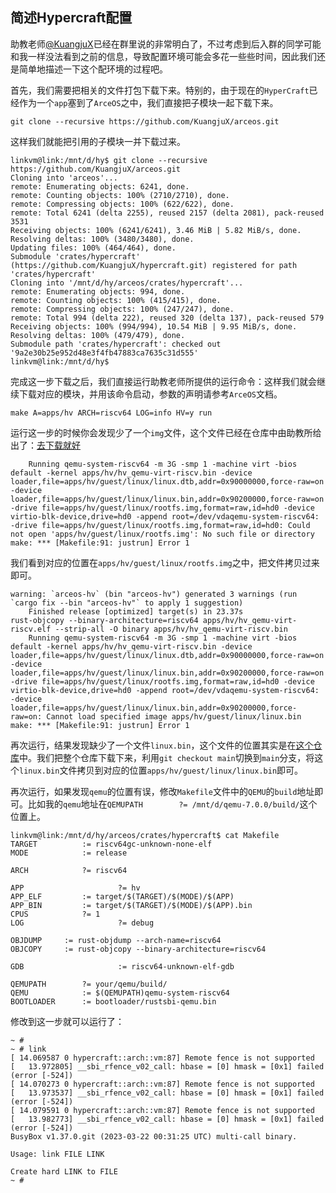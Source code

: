 ## 简述Hypercraft配置
助教老师[@KuangjuX](https://github.com/KuangjuX)已经在群里说的非常明白了，不过考虑到后入群的同学可能和我一样没法看到之前的信息，导致配置环境可能会多花一些些时间，因此我们还是简单地描述一下这个配环境的过程吧。

首先，我们需要把相关的文件打包下载下来。特别的，由于现在的`HyperCraft`已经作为一个`app`塞到了`ArceOS`之中，我们直接把子模块一起下载下来。
```
git clone --recursive https://github.com/KuangjuX/arceos.git
```
这样我们就能把引用的子模块一并下载过来。
```shell
linkvm@link:/mnt/d/hy$ git clone --recursive https://github.com/KuangjuX/arceos.git
Cloning into 'arceos'...
remote: Enumerating objects: 6241, done.
remote: Counting objects: 100% (2710/2710), done.
remote: Compressing objects: 100% (622/622), done.
remote: Total 6241 (delta 2255), reused 2157 (delta 2081), pack-reused 3531
Receiving objects: 100% (6241/6241), 3.46 MiB | 5.82 MiB/s, done.
Resolving deltas: 100% (3480/3480), done.
Updating files: 100% (464/464), done.
Submodule 'crates/hypercraft' (https://github.com/KuangjuX/hypercraft.git) registered for path 'crates/hypercraft'
Cloning into '/mnt/d/hy/arceos/crates/hypercraft'...
remote: Enumerating objects: 994, done.
remote: Counting objects: 100% (415/415), done.
remote: Compressing objects: 100% (247/247), done.
remote: Total 994 (delta 222), reused 320 (delta 137), pack-reused 579
Receiving objects: 100% (994/994), 10.54 MiB | 9.95 MiB/s, done.
Resolving deltas: 100% (479/479), done.
Submodule path 'crates/hypercraft': checked out '9a2e30b25e952d48e3f4fb47883ca7635c31d555'
linkvm@link:/mnt/d/hy$
```
完成这一步下载之后，我们直接运行助教老师所提供的运行命令：这样我们就会继续下载对应的模块，并用该命令启动，参数的声明请参考`ArceOS`文档。
```shell
make A=apps/hv ARCH=riscv64 LOG=info HV=y run
```
运行这一步的时候你会发现少了一个`img`文件，这个文件已经在仓库中由助教所给出了：[去下载就好](https://pan.baidu.com/s/1WlBcw24raULlj5GPA5Qshw?pwd=jkkz)
```
    Running qemu-system-riscv64 -m 3G -smp 1 -machine virt -bios default -kernel apps/hv/hv_qemu-virt-riscv.bin -device loader,file=apps/hv/guest/linux/linux.dtb,addr=0x90000000,force-raw=on -device loader,file=apps/hv/guest/linux/linux.bin,addr=0x90200000,force-raw=on -drive file=apps/hv/guest/linux/rootfs.img,format=raw,id=hd0 -device virtio-blk-device,drive=hd0 -append root=/dev/vdaqemu-system-riscv64: -drive file=apps/hv/guest/linux/rootfs.img,format=raw,id=hd0: Could not open 'apps/hv/guest/linux/rootfs.img': No such file or directory
make: *** [Makefile:91: justrun] Error 1
```
我们看到对应的位置在`apps/hv/guest/linux/rootfs.img`之中，把文件拷贝过来即可。
```shell
warning: `arceos-hv` (bin "arceos-hv") generated 3 warnings (run `cargo fix --bin "arceos-hv"` to apply 1 suggestion)
    Finished release [optimized] target(s) in 23.37s
rust-objcopy --binary-architecture=riscv64 apps/hv/hv_qemu-virt-riscv.elf --strip-all -O binary apps/hv/hv_qemu-virt-riscv.bin
    Running qemu-system-riscv64 -m 3G -smp 1 -machine virt -bios default -kernel apps/hv/hv_qemu-virt-riscv.bin -device loader,file=apps/hv/guest/linux/linux.dtb,addr=0x90000000,force-raw=on -device loader,file=apps/hv/guest/linux/linux.bin,addr=0x90200000,force-raw=on -drive file=apps/hv/guest/linux/rootfs.img,format=raw,id=hd0 -device virtio-blk-device,drive=hd0 -append root=/dev/vdaqemu-system-riscv64: -device loader,file=apps/hv/guest/linux/linux.bin,addr=0x90200000,force-raw=on: Cannot load specified image apps/hv/guest/linux/linux.bin
make: *** [Makefile:91: justrun] Error 1
```
再次运行，结果发现缺少了一个文件`linux.bin`，这个文件的位置其实是在[这个仓库](https://github.com/KuangjuX/hypercraft/tree/main/guest/linux)中。我们把整个仓库下载下来，利用`git checkout main`切换到`main`分支，将这个`linux.bin`文件拷贝到对应的位置`apps/hv/guest/linux/linux.bin`即可。

再次运行，如果发现`qemu`的位置有误，修改`Makefile`文件中的`QEMU`的`build`地址即可。比如我的`qemu`地址在`QEMUPATH        ?= /mnt/d/qemu-7.0.0/build/`这个位置上。
```shell
linkvm@link:/mnt/d/hy/arceos/crates/hypercraft$ cat Makefile
TARGET          := riscv64gc-unknown-none-elf
MODE            := release

ARCH            ?= riscv64

APP                     ?= hv
APP_ELF         := target/$(TARGET)/$(MODE)/$(APP)
APP_BIN         := target/$(TARGET)/$(MODE)/$(APP).bin
CPUS            ?= 1
LOG                     ?= debug

OBJDUMP     := rust-objdump --arch-name=riscv64
OBJCOPY     := rust-objcopy --binary-architecture=riscv64

GDB                     := riscv64-unknown-elf-gdb

QEMUPATH        ?= your/qemu/build/
QEMU            := $(QEMUPATH)qemu-system-riscv64
BOOTLOADER      := bootloader/rustsbi-qemu.bin
```
修改到这一步就可以运行了：
```
~ #
~ # link
[ 14.069587 0 hypercraft::arch::vm:87] Remote fence is not supported
[   13.972805] __sbi_rfence_v02_call: hbase = [0] hmask = [0x1] failed (error [-524])
[ 14.070273 0 hypercraft::arch::vm:87] Remote fence is not supported
[   13.973537] __sbi_rfence_v02_call: hbase = [0] hmask = [0x1] failed (error [-524])
[ 14.079591 0 hypercraft::arch::vm:87] Remote fence is not supported
[   13.982773] __sbi_rfence_v02_call: hbase = [0] hmask = [0x1] failed (error [-524])
BusyBox v1.37.0.git (2023-03-22 00:31:25 UTC) multi-call binary.

Usage: link FILE LINK

Create hard LINK to FILE
~ #
```